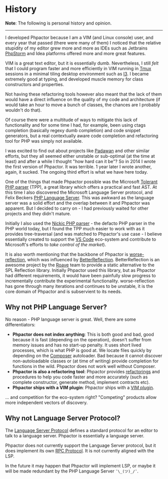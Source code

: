 History
=======

**Note**: The following is personal history and opinion.

---

I developed Phpactor because I am a VIM (and Linux console) user, and every year
that passed (there were many of them) I noticed that the relative stupidity of
my editor grew more and more as IDEs such as Jetbrains
[PhpStorm](https://www.jetbrains.com/phpstorm/) and Idea platforms offered more
and more great features.

VIM is a great text editor, but it is essentially dumb. Nevertheless, I still
_felt_ that I could program faster and more efficiently in VIM running in
[Tmux](https://github.com/tmux/tmux/wiki) sessions in a minimal tiling desktop
environment such as [I3](https://i3wm.org/). I became extremely good at
typing, and developed muscle memory for class constructors and properties.

Not having these refactoring tools however also meant that the lack of them would
have a direct influence on the quality of my code and architecture (if would
take an hour to move a bunch of classes, the chances are I probably wouldn't do
that).

Of course there were a multitude of ways to mitigate this lack of functionality
and for some time I had, for example, been using ctags completion (basically
regexy dumb completion) and code snippet generators, but a real contextually
aware code completion and refactoring tool for PHP was simply not available.

I was excited to find out about projects like
[Padawan](https://github.com/padawan-php/padawan.php) and other similar
efforts, but they all seemed either unstable or sub-optimal (at the time at
least) and after a while I thought "how hard can it be"? So in 2014 I wrote the
first version of Phpactor. It was terrible. 1 year later I wrote another,
again, it sucked. The ongoing third effort is what we have here today.

One of the things that made Phpactor possible was the Microsoft [Tolerant PHP
parser](https://github.com/Microsoft/tolerant-php-parser) (TPP), a great library
which offers a practical and fast AST. At this time I also discovered the
Microsoft Language Server protocol, and Felix Beckers [PHP Language
Server](https://github.com/felixfbecker/php-language-server). This was awkward
as the language server was a solid effort and the overlap between it and
Phpactor was apparent. But I decided to carry on - I had previously waited for
other projects and they didn't mature.

Initially I also used the [Nickic PHP
parser](https://github.com/nikic/PHP-Parser) - the defacto PHP parser in the
PHP world today, but I found the TPP much easier to work with as it
provides tree-traversal (and was matched to Phpactor's use case - I believe
essentially created to support the [VS
Code](https://en.wikipedia.org/wiki/Visual_Studio_Code) eco-system and
contribute to Microsoft's efforts to _take control of the market_).

It is also worth mentioning that the backbone of Phpactor is
[worse-reflection](https://github.com/phpactor/worse-reflection), which was
influenced by [BetterReflection](https://github.com/Roave/BetterReflection). BetterReflection
is an awesome project by the [Roave](https://roave.com/) team to provide a static
alternative to the SPL Reflection library. Initially Phpactor used this
library, but as Phpactor had different requirements, it would have been
painfully slow progress to incrementally contribute the experimental functionality. worse-reflection
has gone through many iterations and continues to be unstable, it is the core
domain of Phpactor and is subservient to its needs.


Why not PHP Language Server?
----------------------------

No reason - PHP language server is great. Well, there are some differentiators:

- **Phpactor does not index anything**: This is both good and bad, good
  because it is fast (depending on the operation), doesn't suffer from memory
  issues and has no start-up penalty. It uses short lived processes, which is
  what PHP is good at. We locate files quickly by depending on
  the [Composer](https://getcomposer.org) autoloader. Bad because
  it cannot discover non-autoloadable classes or (at time of writing) provide
  completion for functions in the wild. Phpactor does not work well without Composer.
- **Phpactor is also a refactoring tool**: Phpactor provides [refactorings](refactorings.md) and
  procedures to help you code faster and more accurately (such as complete
  constructor, generate method, implement contracts etc).
- **Phpactor ships with a VIM plugin**: Phpactor ships with a [VIM plugin](vim-plugin.md).

... and competition for the eco-system right? "Competing" products allow more
independent vectors of discovery.

Why not Language Server Protocol?
---------------------------------

The [Language Server
Protocol](https://github.com/Microsoft/language-server-protocol) defines a
standard protocol for an editor to talk to a language server. Phpactor is
essentially a language server.

Phpactor does not currently support the Language Server protocol, but it does
implement its own [RPC Protocol](rpc.md). It is not currently aligned with the LSP.

In the future it may happen that Phpactor will implement LSP, or maybe it will
be made redundant by the PHP Language Server `¯\_(ツ)_/¯`.
